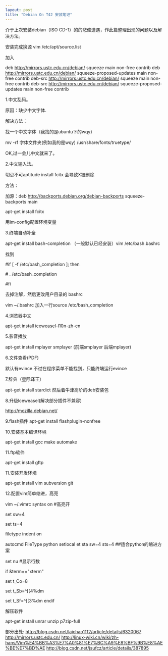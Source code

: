 ```yaml
---
layout: post
title: "Debian On T42 安装笔记"
---
```


介于上次安装debian（ISO CD-1）的的悲催遭遇，作此篇整理出现的问题以及解决方法。

安装完成换源
vim /etc/apt/source.list

加入

deb http://mirrors.ustc.edu.cn/debian/ squeeze main non-free contrib
deb http://mirrors.ustc.edu.cn/debian/ squeeze-proposed-updates main non-free contrib
deb-src http://mirrors.ustc.edu.cn/debian/ squeeze main non-free contrib
deb-src http://mirrors.ustc.edu.cn/debian/ squeeze-proposed-updates main non-free contrib

1.中文乱码。

原因：缺少中文字体.

解决方法：

找一个中文字体（我找的是ubuntu下的wqy）

mv -rf  字体文件夹(例如我的是wqy) /usr/share/fonts/truetype/

OK,过一会儿中文就来了。

2.中文输入法。

切忌不可aptitude install fcitx 会导致X被删除

方法：

加源：deb http://backports.debian.org/debian-backports squeeze-backports main

apt-get install fcitx

用im-config配置环境变量

3.终端自动补全

apt-get install bash-completion （一般默认已经安装）vim /etc/bash.bashrc

找到

\#if [ -f /etc/bash_completion ]; then

\# . /etc/bash_completion

\#fi

去掉注解，然后更改用户目录的 bashrc

vim ~/.bashrc 加入一行source /etc/bash_completion

4.浏览器中文

apt-get install iceweasel-l10n-zh-cn

5.影音播放

apt-get install mplayer smplayer (前端smplayer 后端mplayer)

6.文件查看(PDF)

默认有evince 不过在程序菜单不能找到，只能终端运行evince

7.辞典（星际译王）

apt-get install stardict
然后着牛津高阶的deb安装包

8.升级lceweasel(解决部分插件不兼容)

http://mozilla.debian.net/

9.flash插件
apt-get install flashplugin-nonfree

10.安装基本编译环境

apt-get install gcc make automake

11.ftp软件

apt-get install gftp

11.安装开发环境

apt-get install vim subversion git

12.配置vim简单缩进，高亮

vim ~/.vimrc
syntax on #高亮开

set sw=4

set ts=4

filetype indent on

autocmd FileType python setlocal et sta sw=4 sts=4  ##适合python的缩进方案

set nu #显示行数

if &term=="xterm"

set t_Co=8

set t_Sb=^[[4%dm

set t_Sf=^[[3%dm
endif

解压软件

apt-get install unrar unzip p7zip-full

部分出处:
http://blog.csdn.net/laichao1112/article/details/6320067
http://mirrors.ustc.edu.cn/
http://linux-wiki.cn/wiki/zh-hans/Vim%E4%BB%A3%E7%A0%81%E7%BC%A9%E8%BF%9B%E8%AE%BE%E7%BD%AE
http://blog.csdn.net/jsufcz/article/details/387895
